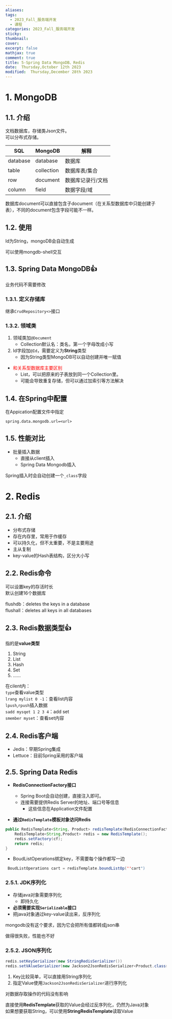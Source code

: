 ```yaml
---
aliases: 
tags:
  - 2023_Fall_服务端开发
  - 课程
categories: 2023_Fall_服务端开发
sticky:
thumbnail:
cover: 
excerpt: false
mathjax: true
comment: true
title: 5-Spring Data MongoDB、Redis
date:  Thursday,October 12th 2023
modified:  Thursday,December 28th 2023
---
```


# 1. MongoDB

## 1.1. 介绍

文档数据库，存储类Json文件。  
可以分布式存储。

|  SQL   | MongoDB    |解释     |
| --- | --- | --- |
|  database   |database     |  数据库   |
|  table   |  collection   |  数据库表/集合   |
|  row   |  document   |   数据库记录行/文档  |
|   column  |  field   |  数据字段/域   |

数据库document可以直接包含子document（在关系型数据库中只能创建子表），不同的document包含字段可能不一样。

## 1.2. 使用

Id为String，mongoDB会自动生成

可以使用mongdb-shell交互

## 1.3. Spring Data MongoDB👍

业务代码不需要修改

### 1.3.1. 定义存储库

继承`CrudRepository<>`接口

### 1.3.2. 领域类

1. 领域类加`@Document`
	- Collection默认名：类名，第一个字母改成小写
2. Id字段加`@Id`，需要定义为**String**类型
	- 因为String类型MongoDB可以自动创建并唯一赋值

- <font color="#ff0000">和关系型数据库主要区别</font>
	- List，可以把原来的子表放到同一个Collection里。
	- 可能会导致重复存储，但可以通过加索引等方法解决

## 1.4. 在Spring中配置

在Appication配置文件中指定

`spring.data.mongodb.url=<url>`

## 1.5. 性能对比

- 批量插入数据
	- 直接从client插入
	- Spring Data Mongodb插入

Spring插入时会自动创建一个`_class`字段

# 2. Redis

## 2.1. 介绍

- 分布式存储
- 存在内存里，常用于作缓存
- 可以持久化，但不太重要，不是主要用途
- 主从复制
- key-value的Hash表结构，区分大小写

## 2.2. Redis命令

可以设置key的存活时长  
默认创建16个数据库

flushdb：deletes the keys in a database  
flushall：deletes all keys in all databases

## 2.3. Redis数据类型👍

指的是**value类型**

1. String
2. List
3. Hash
4. Set
5. ......

在cilent内：  
`type`查看value类型  
`lrang mylist 0 -1`：查看list内容  
`lpush`,`rpush`插入数据  
`sadd mysqet 1 2 3 4`：add set  
`smember myset`：查看set内容

## 2.4. Redis客户端

- Jedis：早期Spring集成
- Lettuce：目前Spring采用的客户端

## 2.5. Spring Data Redis

- **RedisConnectionFactory接口**
	- Spring Boot会自动创建，直接注入即可。
	- 连接需要提供Redis Server的地址、端口号等信息
		- 这些信息在Application文件配置

- **通过`RedisTemplate`模板对象访问Redis**

```java
public RedisTemplate<String, Product> redisTemplate(RedisConnectionFactory cf){
	RedisTemplate<String,Product> redis = new RedisTemplate();
	redis.setFactory(cf);
	return redis;
}
```

- BoudListOperations绑定key，不需要每个操作都写一边

```java
 BoudListOperations cart = redisTemplate.boundListOp(''cart")
```

### 2.5.1. JDK序列化

- 存储java对象需要序列化
	- 即持久化
- **必须需要实现`Serializable`接口**
- 把java对象通过key-value读出来，反序列化

mongodb没有这个要求，因为它会把所有值都转成json串

做得很失败，性能也不好

### 2.5.2. JSON序列化

```java
redis.setKeySerializer(new StringRedisSerializer())
redis.setVAlueSerializer(new Jackson2JsonRedisSerializer<Product.class>)
```

1. Key比较简单，可以直接用String序列化
2. 指定Value使用`Jackson2JsonRedisSerializer`进行序列化

对数据存取操作的代码没有影响

直接使用**RedisTemplate**获取的Value会经过反序列化，仍然为Java对象  
如果想要获取String，可以使用**StringRedisTemplate**读取Value
